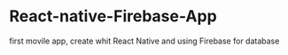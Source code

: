 # React-native-Firebase-App
first movile app, create whit React Native and using Firebase for database
